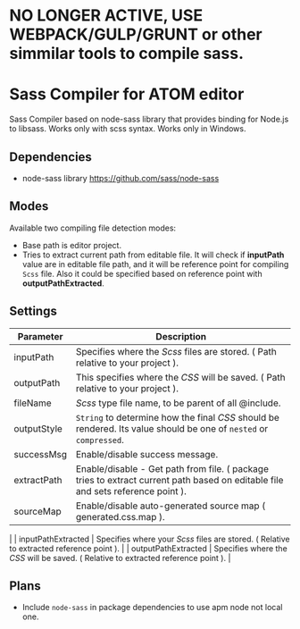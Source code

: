 # NO LONGER ACTIVE, USE WEBPACK/GULP/GRUNT or other simmilar tools to compile sass.

# Sass Compiler for ATOM editor

Sass Compiler based on node-sass library that provides binding for Node.js to libsass. Works only with scss syntax.
Works only in Windows.

## Dependencies
* node-sass library https://github.com/sass/node-sass

## Modes
Available two compiling file detection modes:
* Base path is editor project.
* Tries to extract current path from editable file. It will check if **inputPath** value are in editable file path, and it will be reference point for compiling `Scss` file. Also it could be specified based on reference point with **outputPathExtracted**.

## Settings
| Parameter           	| Description                                    	|
|---------------------	|--------------------------------------------------------------------------------------------------------------------	|
| inputPath           	| Specifies where the *Scss* files are stored. ( Path relative to your project ).                                    	|
| outputPath          	| This specifies where the *CSS* will be saved. ( Path relative to your project ).                                   	|
| fileName            	| *Scss* type file name, to be parent of all @include.                                                               	|
| outputStyle         	| `String` to determine how the final *CSS* should be rendered. Its value should be one of `nested` or `compressed`. 	|
| successMsg          	| Enable/disable success message.                                                                                   	|
| extractPath         	| Enable/disable - Get path from file. ( package tries to extract current path based on editable file and sets reference point ).                   
| sourceMap          	| Enable/disable auto-generated source map ( generated.css.map ).                                                     	|
|
| inputPathExtracted  	| Specifies where your *Scss* files are stored. ( Relative to extracted reference point ).                            	|
| outputPathExtracted 	| Specifies where the *CSS* will be saved. ( Relative to extracted reference point ).                                 	|

## Plans
* Include `node-sass` in package dependencies to use apm node not local one.
